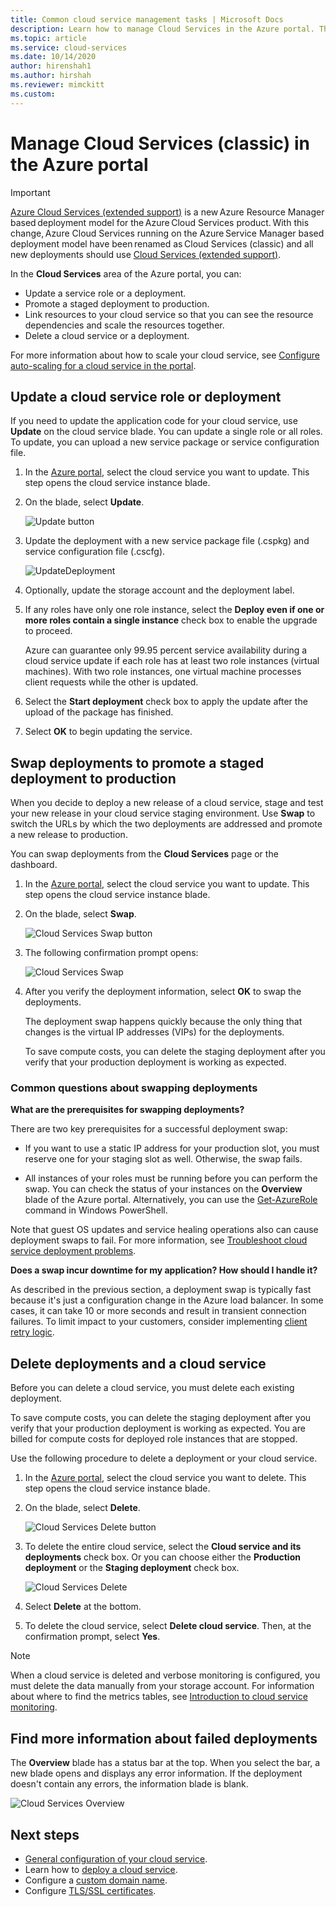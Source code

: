 ```yaml
---
title: Common cloud service management tasks | Microsoft Docs
description: Learn how to manage Cloud Services in the Azure portal. These examples use the Azure portal.
ms.topic: article
ms.service: cloud-services
ms.date: 10/14/2020
author: hirenshah1
ms.author: hirshah
ms.reviewer: mimckitt
ms.custom: 
---
```


# Manage Cloud Services (classic) in the Azure portal

> [!IMPORTANT]
> [Azure Cloud Services (extended support)](../cloud-services-extended-support/overview.md) is a new Azure Resource Manager based deployment model for the Azure Cloud Services product. With this change, Azure Cloud Services running on the Azure Service Manager based deployment model have been renamed as Cloud Services (classic) and all new deployments should use [Cloud Services (extended support)](../cloud-services-extended-support/overview.md).

In the **Cloud Services** area of the Azure portal, you can:

* Update a service role or a deployment.
* Promote a staged deployment to production.
* Link resources to your cloud service so that you can see the resource dependencies and scale the resources together.
* Delete a cloud service or a deployment.

For more information about how to scale your cloud service, see [Configure auto-scaling for a cloud service in the portal](cloud-services-how-to-scale-portal.md).

## Update a cloud service role or deployment
If you need to update the application code for your cloud service, use **Update** on the cloud service blade. You can update a single role or all roles. To update, you can upload a new service package or service configuration file.

1. In the [Azure portal][Azure portal], select the cloud service you want to update. This step opens the cloud service instance blade.

2. On the blade, select **Update**.

    ![Update button](./media/cloud-services-how-to-manage-portal/update-button.png)

3. Update the deployment with a new service package file (.cspkg) and service configuration file (.cscfg).

    ![UpdateDeployment](./media/cloud-services-how-to-manage-portal/update-blade.png)

4. Optionally, update the storage account and the deployment label.

5. If any roles have only one role instance, select the **Deploy even if one or more roles contain a single instance** check box to enable the upgrade to proceed.

    Azure can guarantee only 99.95 percent service availability during a cloud service update if each role has at least two role instances (virtual machines). With two role instances, one virtual machine processes client requests while the other is updated.

6. Select the **Start deployment** check box to apply the update after the upload of the package has finished.

7. Select **OK** to begin updating the service.

## Swap deployments to promote a staged deployment to production
When you decide to deploy a new release of a cloud service, stage and test your new release in your cloud service staging environment. Use **Swap** to switch the URLs by which the two deployments are addressed and promote a new release to production.

You can swap deployments from the **Cloud Services** page or the dashboard.

1. In the [Azure portal][Azure portal], select the cloud service you want to update. This step opens the cloud service instance blade.

2. On the blade, select **Swap**.

    ![Cloud Services Swap button](./media/cloud-services-how-to-manage-portal/swap-button.png)

3. The following confirmation prompt opens:

    ![Cloud Services Swap](./media/cloud-services-how-to-manage-portal/swap-prompt.png)

4. After you verify the deployment information, select **OK** to swap the deployments.

    The deployment swap happens quickly because the only thing that changes is the virtual IP addresses (VIPs) for the deployments.

    To save compute costs, you can delete the staging deployment after you verify that your production deployment is working as expected.

### Common questions about swapping deployments

**What are the prerequisites for swapping deployments?**

There are two key prerequisites for a successful deployment swap:

- If you want to use a static IP address for your production slot, you must reserve one for your staging slot as well. Otherwise, the swap fails.

- All instances of your roles must be running before you can perform the swap. You can check the status of your instances on the **Overview** blade of the Azure portal. Alternatively, you can use the [Get-AzureRole](/powershell/module/servicemanagement/azure.service/get-azurerole) command in Windows PowerShell.

Note that guest OS updates and service healing operations also can cause deployment swaps to fail. For more information, see [Troubleshoot cloud service deployment problems](cloud-services-troubleshoot-deployment-problems.md).

**Does a swap incur downtime for my application? How should I handle it?**

As described in the previous section, a deployment swap is typically fast because it's just a configuration change in the Azure load balancer. In some cases, it can take 10 or more seconds and result in transient connection failures. To limit impact to your customers, consider implementing [client retry logic](/azure/architecture/best-practices/transient-faults).

## Delete deployments and a cloud service
Before you can delete a cloud service, you must delete each existing deployment.

To save compute costs, you can delete the staging deployment after you verify that your production deployment is working as expected. You are billed for compute costs for deployed role instances that are stopped.

Use the following procedure to delete a deployment or your cloud service.

1. In the [Azure portal][Azure portal], select the cloud service you want to delete. This step opens the cloud service instance blade.

2. On the blade, select **Delete**.

    ![Cloud Services Delete button](./media/cloud-services-how-to-manage-portal/delete-button.png)

3. To delete the entire cloud service, select the **Cloud service and its deployments** check box. Or you can choose either the **Production deployment** or the **Staging deployment** check box.

    ![Cloud Services Delete](./media/cloud-services-how-to-manage-portal/delete-blade.png)

4. Select **Delete** at the bottom.

5. To delete the cloud service, select **Delete cloud service**. Then, at the confirmation prompt, select **Yes**.

> [!NOTE]
> When a cloud service is deleted and verbose monitoring is configured, you must delete the data manually from your storage account. For information about where to find the metrics tables, see [Introduction to cloud service monitoring](cloud-services-how-to-monitor.md).


## Find more information about failed deployments
The **Overview** blade has a status bar at the top. When you select the bar, a new blade opens and displays any error information. If the deployment doesn't contain any errors, the information blade is blank.

![Cloud Services Overview](./media/cloud-services-how-to-manage-portal/status-info.png)



[Azure portal]: https://portal.azure.com

## Next steps
* [General configuration of your cloud service](cloud-services-how-to-configure-portal.md).
* Learn how to [deploy a cloud service](cloud-services-how-to-create-deploy-portal.md).
* Configure a [custom domain name](cloud-services-custom-domain-name-portal.md).
* Configure [TLS/SSL certificates](cloud-services-configure-ssl-certificate-portal.md).